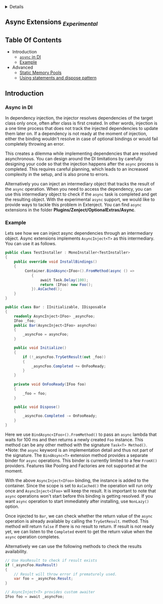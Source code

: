 <!-- START doctoc generated TOC please keep comment here to allow auto update -->
<!-- DON'T EDIT THIS SECTION, INSTEAD RE-RUN doctoc TO UPDATE -->
<details>
<summary>Details</summary>

- [<a id="async-bindings"></a>Async Extensions <smal><sub>*Experimental*</sub>](#a-idasync-bindingsaasync-extensions-smalsubexperimentalsub)
- [Table Of Contents](#table-of-contents)
- [Introduction](#introduction)
  - [<a id="async-and-di"></a>Async in DI](#a-idasync-and-diaasync-in-di)
  - [<a id="example"></a>Example](#a-idexampleaexample)

</details>
<!-- END doctoc generated TOC please keep comment here to allow auto update -->


## <a id="async-bindings"></a>Async Extensions <smal><sub>*Experimental*</sub>


## Table Of Contents

* Introduction
    * <a href="#async-and-di">`async` in DI</a>
    * <a href="#example">Example</a>
* Advanced
    * <a href="#static-memory-pool">Static Memory Pools</a>
    * <a href="#usingstatement">Using statements and dispose pattern</a>



## Introduction
### <a id="async-and-di"></a>Async in DI

In dependency injection, the injector resolves dependencies of the target class only once, often after class is first created. In other words, injection is a one time process that does not track the injected dependencies to update them later on. If a dependency is not ready at the moment of injection, either the binding wouldn't resolve in case of optional bindings or would fail completely throwing an error.

This creates a dilemma while implementing dependencies that are resolved asynchronous. You can design around the DI limitations by carefully designing your code so that the injection happens after the `async` process is completed. This requires careful planning, which leads to an increased complexity in the setup, and is also prone to errors.

Alternatively you can inject an intermediary object that tracks the result of the `async` operation. When you need to access the dependency, you can use this intermediary object to check if the `async` task is completed and get the resulting object. With the experimental `async` support, we would like to provide ways to tackle this problem in Extenject. You can find `async` extensions in the folder **Plugins/Zenject/OptionalExtras/Async**.

### <a id="example"></a>Example

Lets see how we can inject async dependencies through an intermediary object. Async extensions implements `AsyncInject<T>` as this intermediary. You can use it as follows. 


```csharp
public class TestInstaller : MonoInstaller<TestInstaller>
{
    public override void InstallBindings()
    {
         Container.BindAsync<IFoo>().FromMethod(async () =>
            {
                await Task.Delay(100);
                return (IFoo) new Foo();
            }).AsCached();
    }
}

public class Bar : IInitializable, IDisposable
{
    readonly AsyncInject<IFoo> _asyncFoo;
    IFoo _foo;
    public Bar(AsyncInject<IFoo> asyncFoo)
    {
        _asyncFoo = asyncFoo;
    }

    public void Initialize()
    {
        if (!_asyncFoo.TryGetResult(out _foo))
        {
            _asyncFoo.Completed += OnFooReady;
        }
    }
       
    private void OnFooReady(IFoo foo)
    {
        _foo = foo;
    }

    public void Dispose()
    {
        _asyncFoo.Completed -= OnFooReady;
    }
}
```

Here we use `BindAsync<IFoo>().FromMethod()` to pass an `async` lambda that waits for 100 ms and then returns a newly created `Foo` instance. This method can be any other method with the signature `Task<T> Method()`. *Note: the `async` keyword is an implementation detail and thus not part of the signature. The `BindAsync<T>` extension method provides a separate binder for `async` operations. This binder is currently limited to a few `FromX()` providers. Features like Pooling and Factories are not supported at the moment.

With the above `AsyncInject<IFoo>` binding, the instance is added to the container. Since the scope is set to `AsCached()` the operation will run only once and `AsyncInject<IFoo>` will keep the result. It is important to note that `async` operations won't start before this binding is getting resolved. If you want `async` operation to start immediately after installing, use `NonLazy()` option. 

Once injected to `Bar`, we can check whether the return value of the `async` operation is already available by calling the `TryGetResult`. method. This method will return `false` if there is no result to return. If result is not ready yet, we can listen to the `Completed` event to get the return value when the `async` operation completes.

Alternatively we can use the  following methods to check the results availability.
```csharp
// Use HasResult to check if result exists 
if (_asyncFoo.HasResult)
{
    // Result will throw error if prematurely used. 
    var foo = _asyncFoo.Result;
}

// AsyncInject<T> provides custom awaiter
IFoo foo = await _asyncFoo;
```
